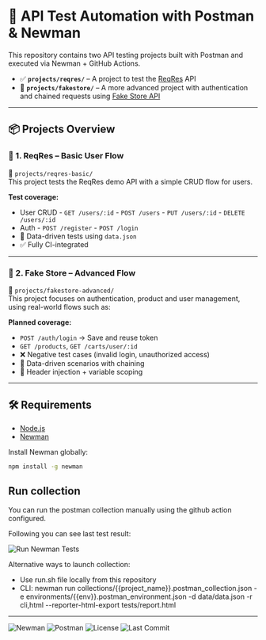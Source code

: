 # 🔄 API Test Automation with Postman & Newman

This repository contains two API testing projects built with Postman and executed via Newman + GitHub Actions.

- ✅ **`projects/reqres/`** – A project to test the [ReqRes](https://reqres.in) API
- 🔐 **`projects/fakestore/`** – A more advanced project with authentication and chained requests using [Fake Store API](https://fakestoreapi.com)

---
## 📦 Projects Overview

### 🔹 1. ReqRes – Basic User Flow

📁 `projects/reqres-basic/`  
This project tests the ReqRes demo API with a simple CRUD flow for users.

**Test coverage:**
- User CRUD
        - `GET /users/:id`
        - `POST /users`
        - `PUT /users/:id`
        - `DELETE /users/:id`
- Auth
        - `POST /register`
        - `POST /login` 
- 🔁 Data-driven tests using `data.json`
- ✅ Fully CI-integrated

---

### 🔹 2. Fake Store – Advanced Flow

📁 `projects/fakestore-advanced/`  
This project focuses on authentication, product and user management, using real-world flows such as:

**Planned coverage:**
- `POST /auth/login` → Save and reuse token
- `GET /products`, `GET /carts/user/:id`
- ❌ Negative test cases (invalid login, unauthorized access)
- 🔁 Data-driven scenarios with chaining
- 🔐 Header injection + variable scoping

---

## 🛠 Requirements

- [Node.js](https://nodejs.org/)
- [Newman](https://www.npmjs.com/package/newman)

Install Newman globally:

```bash
npm install -g newman
```

## Run collection

You can run the postman collection manually using the github action configured.

Following you can see last test result:

![Run Newman Tests](https://github.com/catellic/qa-postman-newman-tests/actions/workflows/newman-tests.yml/badge.svg)

Alternative ways to launch collection:

- Use run.sh file locally from this repository
- CLI: newman run collections/{{project_name}}.postman_collection.json -e environments/{{env}}.postman_environment.json -d data/data.json -r cli,html --reporter-html-export tests/report.html


---

![Newman](https://img.shields.io/badge/Newman-4FA94D?style=flat-square&logo=postman&logoColor=white)
![Postman](https://img.shields.io/badge/Postman-FF6C37?style=flat-square&logo=postman&logoColor=white)
![License](https://img.shields.io/github/license/catellic/qa-postman-newman-tests?style=flat-square)
![Last Commit](https://img.shields.io/github/last-commit/catellic/qa-postman-newman-tests?style=flat-square)
